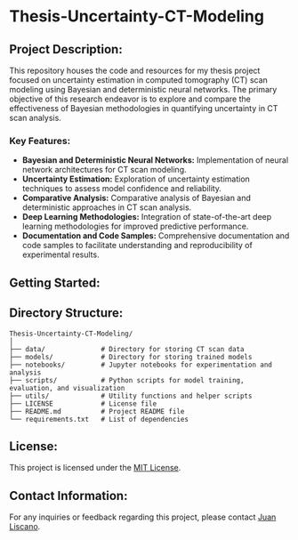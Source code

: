 # Thesis-Uncertainty-CT-Modeling

## Project Description:

This repository houses the code and resources for my thesis project focused on uncertainty estimation in computed tomography (CT) scan modeling using Bayesian and deterministic neural networks. The primary objective of this research endeavor is to explore and compare the effectiveness of Bayesian methodologies in quantifying uncertainty in CT scan analysis.

### Key Features:

- **Bayesian and Deterministic Neural Networks:** Implementation of neural network architectures for CT scan modeling.
- **Uncertainty Estimation:** Exploration of uncertainty estimation techniques to assess model confidence and reliability.
- **Comparative Analysis:** Comparative analysis of Bayesian and deterministic approaches in CT scan analysis.
- **Deep Learning Methodologies:** Integration of state-of-the-art deep learning methodologies for improved predictive performance.
- **Documentation and Code Samples:** Comprehensive documentation and code samples to facilitate understanding and reproducibility of experimental results.

## Getting Started:


## Directory Structure:

```
Thesis-Uncertainty-CT-Modeling/
│
├── data/              # Directory for storing CT scan data
├── models/            # Directory for storing trained models
├── notebooks/         # Jupyter notebooks for experimentation and analysis
├── scripts/           # Python scripts for model training, evaluation, and visualization
├── utils/             # Utility functions and helper scripts
├── LICENSE            # License file
├── README.md          # Project README file
└── requirements.txt   # List of dependencies
```

## License:

This project is licensed under the [MIT License](LICENSE).

## Contact Information:

For any inquiries or feedback regarding this project, please contact [Juan Liscano](mailto:fierrojuan94@gmail.com).
